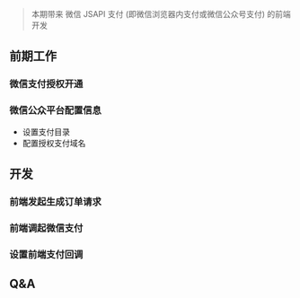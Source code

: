 > 本期带来 微信 JSAPI 支付 (即微信浏览器内支付或微信公众号支付) 的前端开发

## 前期工作
### 微信支付授权开通
### 微信公众平台配置信息
* 设置支付目录
* 配置授权支付域名

## 开发
### 前端发起生成订单请求
### 前端调起微信支付
### 设置前端支付回调

## Q&A